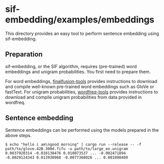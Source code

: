 # sif-embedding/examples/embeddings

This directory provides an easy tool to perform sentence embedding using sif-embedding.

## Preparation

sif-embedding, or the SIF algorithm, requires (pre-trained) word embeddings and unigram probabilities.
You first need to prepare them.

For word embeddings, [finalfusion-tools](../finalfusion-tools) provides instructions to download and compile well-known pre-trained word embeddings such as GloVe or fastText.
For unigram probabilities, [wordfreq-tools](../wordfreq-tools) provides instructions to download and compile unigram probabilities from data provided in wordfreq.

## Sentence embedding

Sentence embeddings can be performed using the models prepared in the above steps.

```
$ echo "hello i am\ngood morning" | cargo run --release -- -f path/to/glove.42B.300d.fifu -u path/to/large_en.unigram
0.0037920314 -0.018138476 0.010073537 ... -0.002471894
-0.0029124343 0.013930968 -0.0077368026 ... 0.001898489
```
